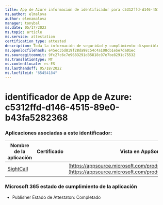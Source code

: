 ```yaml
---
title: App de Azure información de identificador para c5312ffd-d146-4515-89e0-b43fa5282368
ms.author: elmalova
author: elenamalova
manager: tonybal
ms.date: 05/17/2022
ms.topic: article
ms.service: attestation
certification_type: attested
description: Toda la información de seguridad y cumplimiento disponible para c5312ffd-d146-4515-89e0-b43fa5282368.
ms.openlocfilehash: e45ec35d819f28da98c54c4a108cb1ebe7da01ec
ms.sourcegitcommit: 9fc27c6c7e9683291d85818c07e7be8291c75532
ms.translationtype: MT
ms.contentlocale: es-ES
ms.lasthandoff: 05/18/2022
ms.locfileid: "65454184"
---
```

# <a name="azure-app-id-c5312ffd-d146-4515-89e0-b43fa5282368"></a>identificador de App de Azure: c5312ffd-d146-4515-89e0-b43fa5282368


### <a name="apps-associated-with-this-id"></a>Aplicaciones asociadas a este identificador:
| **Nombre de la aplicación** | **Certificado** | **Vista en AppSource** |
|--------------|---------------|-----------------------|
| [SightCall](../forward/WA200003675.md) |  | [https://appsource.microsoft.com/product/office/WA200003675](https://appsource.microsoft.com/product/office/WA200003675) |

### <a name="microsoft-365-app-compliance-status"></a>Microsoft 365 estado de cumplimiento de la aplicación
- Publisher Estado de Attestaton: Completado
